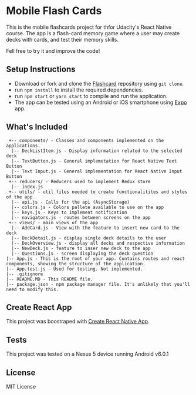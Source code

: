 # Mobile Flash Cards

This is the mobile flashcards project for thfor Udacity's React Native course. 
The app is a flash-card memory game where a user may create decks with cards, and test their memory skills. 

Fell free to try it and improve the code!

## Setup Instructions
  
* Download or fork and clone the [Flashcard](https://github.com/wenderzxavier/flashcards) repository using `git clone`.
* run `npm install` to install the required dependencies.
* run `npm start` or `yarn start` to compile and run the application.
* The app can be tested using an Android or iOS smartphone using [Expo](https://expo.io/) app.

## What's Included
```
 +-- components/ - Classes and components implemented on the applications.
  |-- DeckListItem.js - Display information related to the selected deck
  |-- TextButton.js - General implemetation for React Native Text Button
  |-- Text Input.js - General implementation for React Native Input Button
 +-- reducers/ - Reducers used to implement Redux store
  |-- index.js
 +-- utils/ - util files needed to create functionalitites and styles of the app
  |-- api.js - Calls for the api (AsyncStorage)
  |-- colors.js - Colors pallete available to use on the app
  |-- keys.js - Keys to implement notification
  |-- navigators.js - routes between screens on the app
 +-- views/ - main views of the app
  |-- AddCard.js - View with the feature to insert new card to the deck
  |-- DeckDetail.js - display single deck details to the user
  |-- DeckOverview.js - display all decks and respective information
  |-- NewDeck.js - feature to inser new deck to the app
  |-- Questions.js - screen displaying the deck question
|-- App.js - This is the root of your app. Contains routes and react components, showing the structure of the application.
|-- App.test.js - Used for testing. Not implemented.
|-- .gitignore 
|-- README.MD - This README file.
|-- package.json - npm package manager file. It's unlikely that you'll need to modify this.
```

## Create React App
This project was boostraped with [Create React Native App](https://github.com/react-community/create-react-native-app).

## Tests
This project was tested on a Nexus 5 device running Android v6.0.1

## License
MIT License